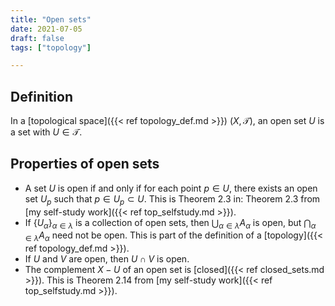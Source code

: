 ```yaml
---
title: "Open sets"
date: 2021-07-05
draft: false
tags: ["topology"]

---
```



## Definition
In a [topological space]({{< ref topology_def.md >}}) $(X, \mathcal{T})$, an open set $U$ is a set with $U \in \mathcal{T}$. 

## Properties of open sets

- A set $U$ is open if and only if for each point $p \in U$, there exists an open set $U_p$ such that $p \in U_p \subset U$. This is Theorem 2.3 in: Theorem 2.3 from [my self-study work]({{< ref top_selfstudy.md >}}).
- If $\{U_\alpha\}_{\alpha \in \lambda}$ is a collection of open sets, then $\bigcup_{\alpha \in \lambda} A_\alpha$ is open, but $\bigcap_{\alpha \in \lambda} A_\alpha$ need not be open. This is part of the definition of a [topology]({{< ref topology_def.md >}}).
- If $U$ and $V$ are open, then $U \cap V$ is open.
- The complement $X - U$ of an open set is [closed]({{< ref closed_sets.md >}}). This is Theorem 2.14 from [my self-study work]({{< ref top_selfstudy.md >}}).

